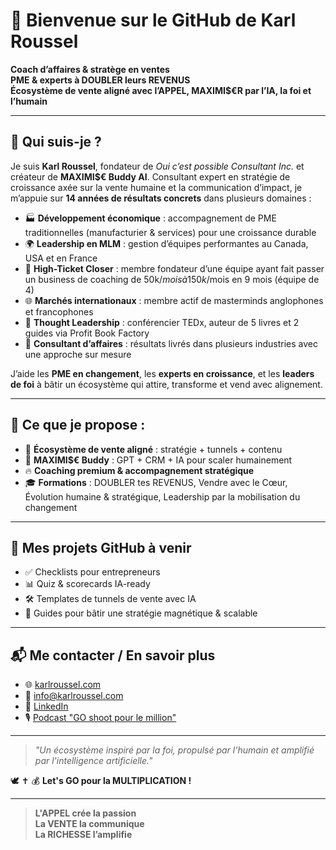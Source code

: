 # 👋 Bienvenue sur le GitHub de Karl Roussel

**Coach d’affaires & stratège en ventes**  
**PME & experts à DOUBLER leurs REVENUS**  
**Écosystème de vente aligné avec l’APPEL, MAXIMI$€R par l’IA, la foi et l’humain**

---

## 🚀 Qui suis-je ?

Je suis **Karl Roussel**, fondateur de *Oui c’est possible Consultant Inc.* et créateur de **MAXIMI$€ Buddy AI**. Consultant expert en stratégie de croissance axée sur la vente humaine et la communication d’impact, je m’appuie sur **14 années de résultats concrets** dans plusieurs domaines :

- 🏭 **Développement économique** : accompagnement de PME traditionnelles (manufacturier & services) pour une croissance durable  
- 🌍 **Leadership en MLM** : gestion d’équipes performantes au Canada, USA et en France  
- 💸 **High-Ticket Closer** : membre fondateur d’une équipe ayant fait passer un business de coaching de 50k$/mois à 150k$/mois en 9 mois (équipe de 4)  
- 🌐 **Marchés internationaux** : membre actif de masterminds anglophones et francophones  
- 📣 **Thought Leadership** : conférencier TEDx, auteur de 5 livres et 2 guides via Profit Book Factory  
- 🧩 **Consultant d’affaires** : résultats livrés dans plusieurs industries avec une approche sur mesure  

J’aide les **PME en changement**, les **experts en croissance**, et les **leaders de foi** à bâtir un écosystème qui attire, transforme et vend avec alignement.

---

## 💼 Ce que je propose :

- 🔁 **Écosystème de vente aligné** : stratégie + tunnels + contenu  
- 🧠 **MAXIMI$€ Buddy** : GPT + CRM + IA pour scaler humainement  
- 🔥 **Coaching premium & accompagnement stratégique**  
- 🎓 **Formations** : DOUBLER tes REVENUS, Vendre avec le Cœur, Évolution humaine & stratégique, Leadership par la mobilisation du changement  

---

## 📂 Mes projets GitHub à venir

- ✅ Checklists pour entrepreneurs  
- 📊 Quiz & scorecards IA-ready  
- 🛠️ Templates de tunnels de vente avec IA  
- 📘 Guides pour bâtir une stratégie magnétique & scalable  

---

## 📬 Me contacter / En savoir plus

- 🌐 [karlroussel.com](https://karlroussel.com)  
- 📩 info@karlroussel.com  
- 🔗 [LinkedIn](https://www.linkedin.com/in/karlroussel/)  
- 🎙️ [Podcast \"GO shoot pour le million\"](https://creators.spotify.com/pod/profile/karl-roussel)  

---

> _\"Un écosystème inspiré par la foi, propulsé par l'humain et amplifié par l'intelligence artificielle.\"_

🕊️ ✝️ 💰 **Let's GO pour la MULTIPLICATION !**

---

> **L'APPEL crée la passion**  
> **La VENTE la communique**  
> **La RICHESSE l’amplifie**
